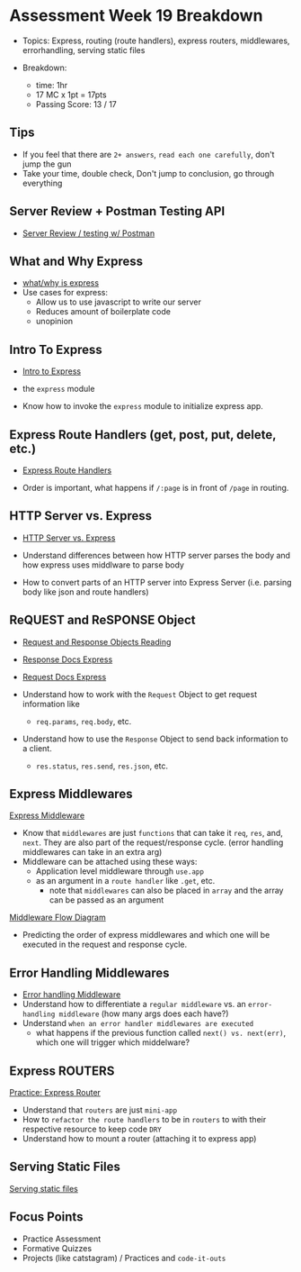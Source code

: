 # Assessment Week 19 Breakdown
- Topics: Express, routing (route handlers), express routers, middlewares, errorhandling, serving static files

- Breakdown:
  - time: 1hr
  - 17 MC x 1pt = 17pts 
  - Passing Score: 13 / 17

## Tips
- If you feel that there are `2+ answers`, `read each one carefully`, don't jump the gun
- Take your time, double check, Don't jump to conclusion, go through everything

## Server Review + Postman Testing API
- [Server Review / testing w/ Postman](https://open.appacademy.io/learn/js-py---pt-apr-2022-online/week-19---express/server-review)

## What and Why Express
- [what/why is express](https://open.appacademy.io/learn/js-py---pt-apr-2022-online/week-19---express/what-is-express-)
- Use cases for express:
  - Allow us to use javascript to write our server
  - Reduces amount of boilerplate code
  - unopinion
## Intro To Express
- [Intro to Express](https://open.appacademy.io/learn/js-py---pt-apr-2022-online/week-19---express/intro-to-express)

- the `express` module 

- Know how to invoke the `express` module to initialize express app. 


## Express Route Handlers (get, post, put, delete, etc.)
- [Express Route Handlers](https://open.appacademy.io/learn/js-py---pt-apr-2022-online/week-19---express/express-route-handlers)

- Order is important, what happens if `/:page` is in front of `/page` in routing. 

## HTTP Server vs. Express
- [HTTP Server vs. Express](https://open.appacademy.io/learn/js-py---pt-apr-2022-online/week-19---express/http-server-vs--express-server)

- Understand differences between how HTTP server parses the body and how express uses middlware to parse body

- How to convert parts of an HTTP server into Express Server (i.e. parsing body like json and route handlers) 

## ReQUEST and ReSPONSE Object
- [Request and Response Objects Reading](https://open.appacademy.io/learn/js-py---pt-apr-2022-online/week-19---express/express-request-response-objects)
- [Response Docs Express](http://expressjs.com/en/4x/api.html#res)
- [Request Docs Express](http://expressjs.com/en/4x/api.html#req)

- Understand how to work with the `Request` Object to get request information like 
  - `req.params`, `req.body`, etc.
- Understand how to use the `Response` Object to send back information to a client.
  - `res.status`, `res.send`, `res.json`, etc.


## Express Middlewares
[Express Middleware](https://open.appacademy.io/learn/js-py---pt-apr-2022-online/week-19---express/express-middleware)
- Know that `middlewares` are just `functions` that can take it `req`, `res`, and, `next`. They are also part of the request/response cycle. (error handling middlewares can take in an extra arg)
- Middleware can be attached using these ways:
  - Application level middleware through `use.app`
  - as an argument in a `route handler` like `.get`, etc.
    - note that `middlewares` can also be placed in `array` and the array can be passed as an argument

[Middleware Flow Diagram](https://open.appacademy.io/learn/js-py---pt-apr-2022-online/week-19---express/express-middleware-flow-diagram)
  - Predicting the order of express middlewares and which one will be executed in the request and response cycle.

## Error Handling Middlewares
- [Error handling Middleware](https://open.appacademy.io/learn/js-py---pt-apr-2022-online/week-19---express/error-handling-middleware)
- Understand how to differentiate a `regular middleware` vs. an `error-handling middleware` (how many args does each have?)
- Understand `when an error handler middlewares are executed` 
  - what happens if the previous function called `next() vs. next(err)`, which one will trigger which middelware?

## Express ROUTERS
[Practice: Express Router](https://open.appacademy.io/learn/js-py---pt-apr-2022-online/week-19---express/practice--express-router)
- Understand that `routers` are just `mini-app` 
- How to `refactor the route handlers` to be in `routers` to with their respective resource to keep code `DRY`
- Understand how to mount a router (attaching it to express app)

## Serving Static Files
[Serving static files](https://open.appacademy.io/learn/js-py---pt-apr-2022-online/week-19---express/serving-static-files-in-express)

## Focus Points
- Practice Assessment 
- Formative Quizzes
- Projects (like catstagram) / Practices and `code-it-outs`
